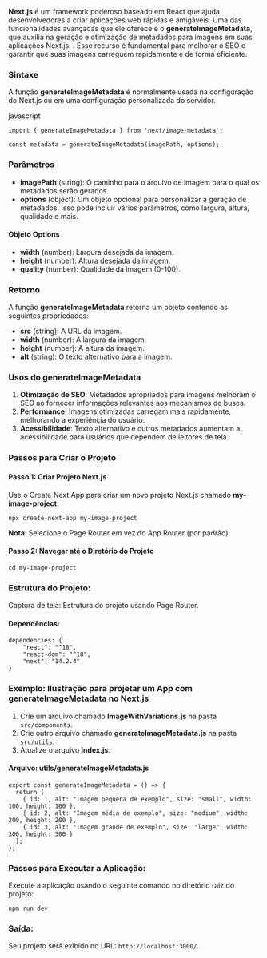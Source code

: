 **Next.js** é um framework poderoso baseado em React que ajuda desenvolvedores a criar aplicações web rápidas e amigáveis. Uma das funcionalidades avançadas que ele oferece é o **generateImageMetadata**, que auxilia na geração e otimização de metadados para imagens em suas aplicações Next.js. . Esse recurso é fundamental para melhorar o SEO e garantir que suas imagens carreguem rapidamente e de forma eficiente.

### Sintaxe

A função **generateImageMetadata** é normalmente usada na configuração do Next.js ou em uma configuração personalizada do servidor.

javascript

```
import { generateImageMetadata } from 'next/image-metadata';

const metadata = generateImageMetadata(imagePath, options);
```

### Parâmetros

- **imagePath** (string): O caminho para o arquivo de imagem para o qual os metadados serão gerados.
- **options** (object): Um objeto opcional para personalizar a geração de metadados. Isso pode incluir vários parâmetros, como largura, altura, qualidade e mais.

#### Objeto Options

- **width** (number): Largura desejada da imagem.
- **height** (number): Altura desejada da imagem.
- **quality** (number): Qualidade da imagem (0-100).

### Retorno

A função **generateImageMetadata** retorna um objeto contendo as seguintes propriedades:

- **src** (string): A URL da imagem.
- **width** (number): A largura da imagem.
- **height** (number): A altura da imagem.
- **alt** (string): O texto alternativo para a imagem.

### Usos do generateImageMetadata

1. **Otimização de SEO**: Metadados apropriados para imagens melhoram o SEO ao fornecer informações relevantes aos mecanismos de busca.
2. **Performance**: Imagens otimizadas carregam mais rapidamente, melhorando a experiência do usuário.
3. **Acessibilidade**: Texto alternativo e outros metadados aumentam a acessibilidade para usuários que dependem de leitores de tela.

### Passos para Criar o Projeto

#### Passo 1: Criar Projeto Next.js

Use o Create Next App para criar um novo projeto Next.js chamado **my-image-project**:

```
npx create-next-app my-image-project
```

**Nota**: Selecione o Page Router em vez do App Router (por padrão).

#### Passo 2: Navegar até o Diretório do Projeto

```
cd my-image-project
```

### Estrutura do Projeto:

Captura de tela: Estrutura do projeto usando Page Router.

#### Dependências:

```
dependencies: {
    "react": "^18",
    "react-dom": "^18",
    "next": "14.2.4"
}
```

### Exemplo: Ilustração para projetar um App com generateImageMetadata no Next.js

1. Crie um arquivo chamado **ImageWithVariations.js** na pasta `src/components`.
2. Crie outro arquivo chamado **generateImageMetadata.js** na pasta `src/utils`.
3. Atualize o arquivo **index.js**.

#### Arquivo: utils/generateImageMetadata.js

```
export const generateImageMetadata = () => {
  return [
    { id: 1, alt: "Imagem pequena de exemplo", size: "small", width: 100, height: 100 },
    { id: 2, alt: "Imagem média de exemplo", size: "medium", width: 200, height: 200 },
    { id: 3, alt: "Imagem grande de exemplo", size: "large", width: 300, height: 300 }
  ];
};
```

### Passos para Executar a Aplicação:

Execute a aplicação usando o seguinte comando no diretório raiz do projeto:

```
npm run dev
```

### Saída:

Seu projeto será exibido no URL: `http://localhost:3000/`.